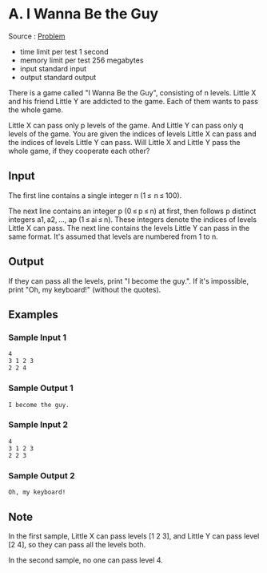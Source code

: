 # A. I Wanna Be the Guy

Source : [Problem](https://codeforces.com/problemset/problem/469/A)

-   time limit per test 1 second
-   memory limit per test 256 megabytes
-   input standard input
-   output standard output

There is a game called "I Wanna Be the Guy", consisting of n levels. Little X and his friend Little Y are addicted to the game. Each of them wants to pass the whole game.

Little X can pass only p levels of the game. And Little Y can pass only q levels of the game. You are given the indices of levels Little X can pass and the indices of levels Little Y can pass. Will Little X and Little Y pass the whole game, if they cooperate each other?

## Input

The first line contains a single integer n (1 ≤  n ≤ 100).

The next line contains an integer p (0 ≤ p ≤ n) at first, then follows p distinct integers a1, a2, ..., ap (1 ≤ ai ≤ n). These integers denote the indices of levels Little X can pass. The next line contains the levels Little Y can pass in the same format. It's assumed that levels are numbered from 1 to n.

## Output

If they can pass all the levels, print "I become the guy.". If it's impossible, print "Oh, my keyboard!" (without the quotes).

## Examples

### Sample Input 1

    4
    3 1 2 3
    2 2 4

### Sample Output 1

    I become the guy.

### Sample Input 2

    4
    3 1 2 3
    2 2 3

### Sample Output 2

    Oh, my keyboard!

## Note

In the first sample, Little X can pass levels [1 2 3], and Little Y can pass level [2 4], so they can pass all the levels both.

In the second sample, no one can pass level 4.
